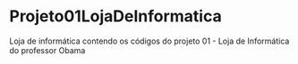 # Projeto01LojaDeInformatica
Loja de informática contendo os códigos do projeto 01 - Loja de Informática do professor Obama
